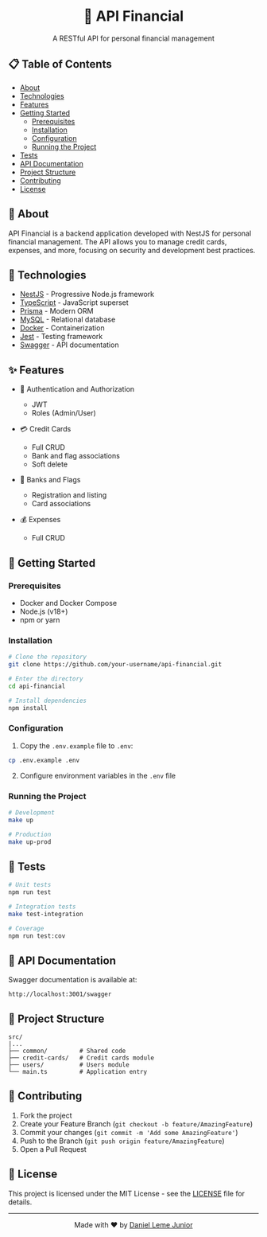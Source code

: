 <div align="center">
  <h1>🏦 API Financial</h1>
  <p>A RESTful API for personal financial management</p>
</div>

## 📋 Table of Contents

- [About](#-about)
- [Technologies](#-technologies)
- [Features](#-features)
- [Getting Started](#-getting-started)
  - [Prerequisites](#prerequisites)
  - [Installation](#installation)
  - [Configuration](#configuration)
  - [Running the Project](#running-the-project)
- [Tests](#-tests)
- [API Documentation](#-api-documentation)
- [Project Structure](#-project-structure)
- [Contributing](#-contributing)
- [License](#-license)

## 🎯 About

API Financial is a backend application developed with NestJS for personal financial management. The API allows you to manage credit cards, expenses, and more, focusing on security and development best practices.

## 🚀 Technologies

- [NestJS](https://nestjs.com/) - Progressive Node.js framework
- [TypeScript](https://www.typescriptlang.org/) - JavaScript superset
- [Prisma](https://www.prisma.io/) - Modern ORM
- [MySQL](https://www.mysql.com/) - Relational database
- [Docker](https://www.docker.com/) - Containerization
- [Jest](https://jestjs.io/) - Testing framework
- [Swagger](https://swagger.io/) - API documentation

## ✨ Features

- 👤 Authentication and Authorization

  - JWT
  - Roles (Admin/User)

- 💳 Credit Cards

  - Full CRUD
  - Bank and flag associations
  - Soft delete

- 🏦 Banks and Flags

  - Registration and listing
  - Card associations

- 💰 Expenses
  - Full CRUD

## 🏁 Getting Started

### Prerequisites

- Docker and Docker Compose
- Node.js (v18+)
- npm or yarn

### Installation

```bash
# Clone the repository
git clone https://github.com/your-username/api-financial.git

# Enter the directory
cd api-financial

# Install dependencies
npm install
```

### Configuration

1. Copy the `.env.example` file to `.env`:

```bash
cp .env.example .env
```

2. Configure environment variables in the `.env` file

### Running the Project

```bash
# Development
make up

# Production
make up-prod
```

## 🧪 Tests

```bash
# Unit tests
npm run test

# Integration tests
make test-integration

# Coverage
npm run test:cov
```

## 📖 API Documentation

Swagger documentation is available at:

```
http://localhost:3001/swagger
```

## 📁 Project Structure

```
src/
|...
├── common/         # Shared code
├── credit-cards/   # Credit cards module
├── users/          # Users module
└── main.ts         # Application entry
```

## 🤝 Contributing

1. Fork the project
2. Create your Feature Branch (`git checkout -b feature/AmazingFeature`)
3. Commit your changes (`git commit -m 'Add some AmazingFeature'`)
4. Push to the Branch (`git push origin feature/AmazingFeature`)
5. Open a Pull Request

## 📝 License

This project is licensed under the MIT License - see the [LICENSE](LICENSE) file for details.

---

<div align="center">
  Made with ❤️ by <a href="https://github.com/daniellj">Daniel Leme Junior</a>
</div>
